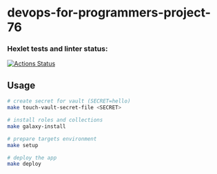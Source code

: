 # devops-for-programmers-project-76

### Hexlet tests and linter status:

[![Actions Status](https://github.com/denbon05/devops-for-programmers-project-76/workflows/hexlet-check/badge.svg)](https://github.com/denbon05/devops-for-programmers-project-76/actions)

## Usage

```bash
# create secret for vault (SECRET=hello)
make touch-vault-secret-file <SECRET>

# install roles and collections
make galaxy-install

# prepare targets environment
make setup

# deploy the app
make deploy
```
